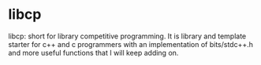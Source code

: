 # libcp
libcp: short for library competitive programming. It is library and template starter for c++ and c programmers with an implementation of bits/stdc++.h and more useful functions that I will keep adding on.
